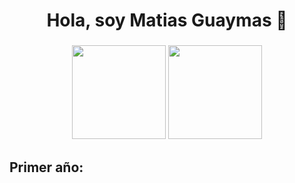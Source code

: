 <h1 align="center">Hola, soy Matias Guaymas 👋</h1>

###

<div align="center">
  <img src="https://github-readme-stats.vercel.app/api/top-langs/?username=MatiasGuaymas&layout=compact" height="150"/>
  <img src="https://github-readme-stats.vercel.app/api?username=MatiasGuaymas" height="150" />
</div>
  
  
<h2 align="left">Primer año:</h2>

###
